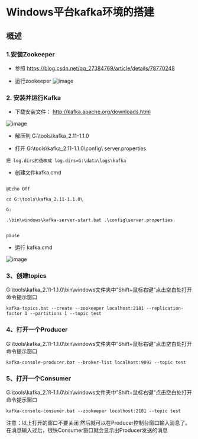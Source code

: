 # Windows平台kafka环境的搭建


## 概述


### 1.安装Zookeeper 

* 参照 https://blog.csdn.net/qq_27384769/article/details/78770248


* 运行zookeeper
![image](https://github.com/csy512889371/learnDoc/blob/master/image/2018/kafka/5.png)

### 2. 安装并运行Kafka

* 下载安装文件： http://kafka.apache.org/downloads.html 

![image](https://github.com/csy512889371/learnDoc/blob/master/image/2018/kafka/4.png)

* 解压到 G:\tools\kafka_2.11-1.1.0

* 打开 G:\tools\kafka_2.11-1.1.0\config\ server.properties 

```
把 log.dirs的值改成 log.dirs=G:\data\logs\kafka
```

* 创建文件kafka.cmd

```

@Echo Off

cd G:\tools\kafka_2.11-1.1.0\

G:

.\bin\windows\kafka-server-start.bat .\config\server.properties


pause

```

* 运行 kafka.cmd

![image](https://github.com/csy512889371/learnDoc/blob/master/image/2018/kafka/6.png)


### 3、创建topics

G:\tools\kafka_2.11-1.1.0\bin\windows文件夹中”Shift+鼠标右键”点击空白处打开命令提示窗口


```
kafka-topics.bat --create --zookeeper localhost:2181 --replication-factor 1 --partitions 1 --topic test
```

### 4、打开一个Producer

G:\tools\kafka_2.11-1.1.0\bin\windows文件夹中”Shift+鼠标右键”点击空白处打开命令提示窗口

```
kafka-console-producer.bat --broker-list localhost:9092 --topic test
```

### 5、打开一个Consumer 

G:\tools\kafka_2.11-1.1.0\bin\windows文件夹中”Shift+鼠标右键”点击空白处打开命令提示窗口

```
kafka-console-consumer.bat --zookeeper localhost:2181 --topic test
```

注意：以上打开的窗口不要关闭 
然后就可以在Producer控制台窗口输入消息了。在消息输入过后，很快Consumer窗口就会显示出Producer发送的消息


